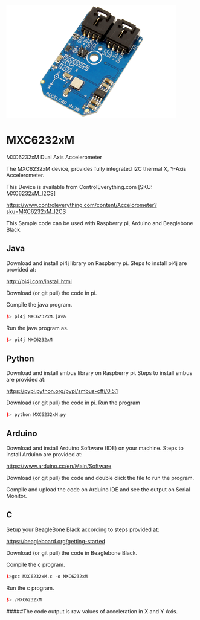 [![MXC6232xM](MXC6232xM_I2C.png)](https://www.controleverything.com/content/Accelorometer?sku=MXC6232xM_I2CS)
# MXC6232xM
MXC6232xM Dual Axis Accelerometer 

The MXC6232xM device, provides fully integrated I2C thermal X, Y-Axis Accelerometer.

This Device is available from ControlEverything.com [SKU: MXC6232xM_I2CS]

https://www.controleverything.com/content/Accelorometer?sku=MXC6232xM_I2CS

This Sample code can be used with Raspberry pi, Arduino and Beaglebone Black.

## Java 
Download and install pi4j library on Raspberry pi. Steps to install pi4j are provided at:

http://pi4j.com/install.html

Download (or git pull) the code in pi.

Compile the java program.
```cpp
$> pi4j MXC6232xM.java
```

Run the java program as.
```cpp
$> pi4j MXC6232xM
```

## Python 
Download and install smbus library on Raspberry pi. Steps to install smbus are provided at:

https://pypi.python.org/pypi/smbus-cffi/0.5.1

Download (or git pull) the code in pi. Run the program

```cpp
$> python MXC6232xM.py
```

## Arduino
Download and install Arduino Software (IDE) on your machine. Steps to install Arduino are provided at:
 
https://www.arduino.cc/en/Main/Software
 
Download (or git pull) the code and double click the file to run the program.
 
Compile and upload the code on Arduino IDE and see the output on Serial Monitor.

## C

Setup your BeagleBone Black according to steps provided at:

https://beagleboard.org/getting-started

Download (or git pull) the code in Beaglebone Black.

Compile the c program.
```cpp
$>gcc MXC6232xM.c -o MXC6232xM
```
Run the c program.
```cpp
$>./MXC6232xM
```
#####The code output is raw values of acceleration in X and Y Axis.

